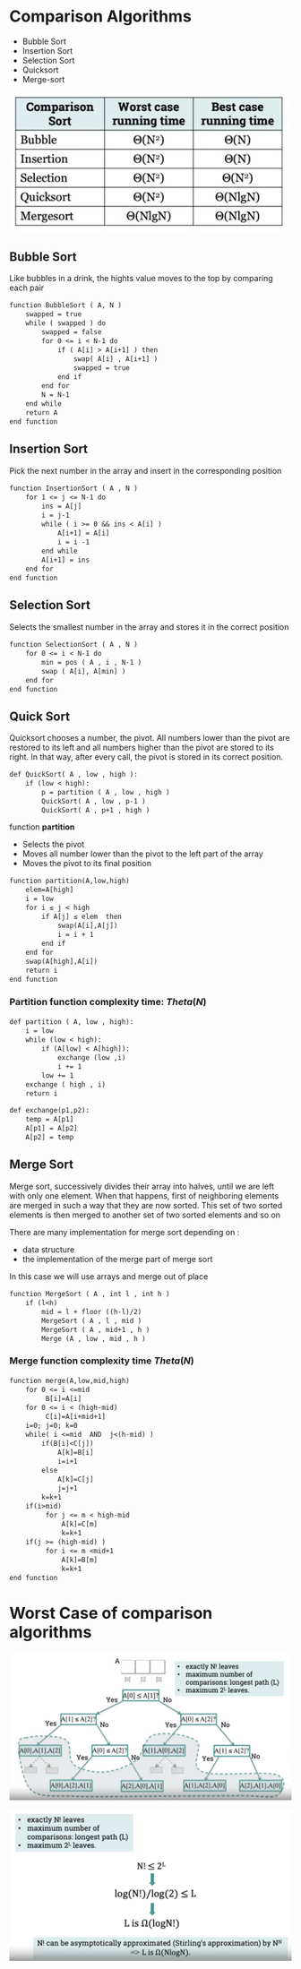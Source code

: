 # Comparison Algorithms

- Bubble Sort
- Insertion Sort
- Selection Sort
- Quicksort
- Merge-sort

![](/Algorithms/UoL/assets/23.png)

## Bubble Sort

Like bubbles in a drink, the hights value moves to the top by comparing each pair

```
function BubbleSort ( A, N )
    swapped = true
    while ( swapped ) do
        swapped = false
        for 0 <= i < N-1 do
            if ( A[i] > A[i+1] ) then
                swap( A[i] , A[i+1] )
                swapped = true
            end if
        end for
        N = N-1
    end while
    return A
end function
```

## Insertion Sort

Pick the next number in the array and insert in the corresponding position

```
function InsertionSort ( A , N )
    for 1 <= j <= N-1 do
        ins = A[j]
        i = j-1
        while ( i >= 0 && ins < A[i] )
            A[i+1] = A[i]
            i = i -1
        end while
        A[i+1] = ins
    end for
end function
```

## Selection Sort

Selects the smallest number in the array and stores it in the correct position

```
function SelectionSort ( A , N )
    for 0 <= i < N-1 do
        min = pos ( A , i , N-1 )
        swap ( A[i], A[min] )
    end for
end function 
```

## Quick Sort

Quicksort chooses a number, the pivot. All numbers lower than the pivot are restored to its left and all numbers higher than the pivot are stored to its right. In that way, after every call, the pivot is stored in its correct position.

```
def QuickSort( A , low , high ):
    if (low < high):
        p = partition ( A , low , high )
        QuickSort( A , low , p-1 )
        QuickSort( A , p+1 , high )
```
function **partition** 
- Selects the pivot
- Moves all number lower than the pivot to the left part of the array
- Moves the pivot to its final position

```
function partition(A,low,high)
    elem=A[high]
    i = low
    for i ≤ j < high  
        if A[j] ≤ elem  then
            swap(A[i],A[j])
            i = i + 1
        end if
    end for
    swap(A[high],A[i])
    return i
end function
```
### Partition function complexity time: $Theta(N)$

```
def partition ( A, low , high):
    i = low
    while (low < high):
        if (A[low] < A[high]):
            exchange (low ,i)
            i += 1 
        low += 1 
    exchange ( high , i)
    return i
```

```
def exchange(p1,p2):
    temp = A[p1]
    A[p1] = A[p2]
    A[p2] = temp
```

## Merge Sort

Merge sort, successively divides their array into halves, until we are left with only one element. When that happens, first of neighboring elements are merged in such a way that they are now sorted. This set of two sorted elements is then merged to another set of two sorted elements and so on

There are many implementation for merge sort depending on :

- data structure 
- the implementation of the merge part of merge sort

In this case we will use arrays and merge out of place

```
function MergeSort ( A , int l , int h ) 
    if (l<h)
        mid = l + floor ((h-l)/2)
        MergeSort ( A , l , mid )
        MergeSort ( A , mid+1 , h )
        Merge (A , low , mid , h )
```

### Merge function complexity time  $Theta(N)$

```
function merge(A,low,mid,high)
    for 0 <= i <=mid
         B[i]=A[i]
    for 0 <= i < (high-mid)
         C[i]=A[i+mid+1]
    i=0; j=0; k=0
    while( i <=mid  AND  j<(h-mid) )
        if(B[i]<C[j])
            A[k]=B[i]
            i=i+1
        else
            A[k]=C[j]
            j=j+1
        k=k+1
    if(i>mid)
         for j <= m < high-mid
             A[k]=C[m]
             k=k+1
    if(j >= (high-mid) )
         for i <= m <mid+1
             A[k]=B[m]
             k=k+1
end function
```

# Worst Case of comparison algorithms

![](/Algorithms/UoL/assets/24.png)

![](/Algorithms/UoL/assets/25.png)